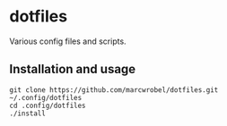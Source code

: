 # dotfiles

Various config files and scripts.

## Installation and usage

    git clone https://github.com/marcwrobel/dotfiles.git ~/.config/dotfiles
    cd .config/dotfiles
    ./install
